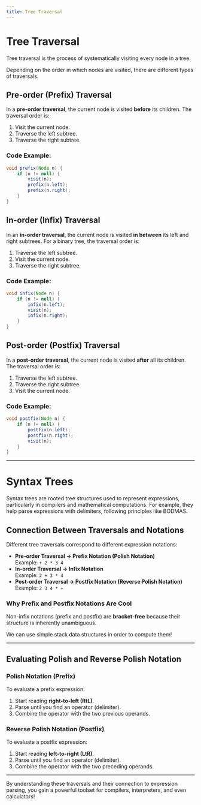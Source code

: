 ```yaml
---
title: Tree Traversal
---
```


# Tree Traversal

Tree traversal is the process of systematically visiting every node in a tree. 

Depending on the order in which nodes are visited, there are different types of traversals.

## Pre-order (Prefix) Traversal

In a **pre-order traversal**, the current node is visited **before** its children. The traversal order is:
1. Visit the current node.
2. Traverse the left subtree.
3. Traverse the right subtree.

### Code Example:
```java
void prefix(Node n) {
    if (n != null) {
        visit(n);
        prefix(n.left);
        prefix(n.right);
    }
}
```

## In-order (Infix) Traversal

In an **in-order traversal**, the current node is visited **in between** its left and right subtrees. For a binary tree, the traversal order is:
1. Traverse the left subtree.
2. Visit the current node.
3. Traverse the right subtree.

### Code Example:
```java
void infix(Node n) {
    if (n != null) {
        infix(n.left);
        visit(n);
        infix(n.right);
    }
}
```

## Post-order (Postfix) Traversal

In a **post-order traversal**, the current node is visited **after** all its children. The traversal order is:
1. Traverse the left subtree.
2. Traverse the right subtree.
3. Visit the current node.

### Code Example:
```java
void postfix(Node n) {
    if (n != null) {
        postfix(n.left);
        postfix(n.right);
        visit(n);
    }
}
```

---

# Syntax Trees

Syntax trees are rooted tree structures used to represent expressions, particularly in compilers and mathematical computations. For example, they help parse expressions with delimiters, following principles like BODMAS.

## Connection Between Traversals and Notations

Different tree traversals correspond to different expression notations:

- **Pre-order Traversal → Prefix Notation (Polish Notation)**  
  Example: `+ 2 * 3 4`
- **In-order Traversal → Infix Notation**  
  Example: `2 + 3 * 4`
- **Post-order Traversal → Postfix Notation (Reverse Polish Notation)**  
  Example: `2 3 4 * +`

### Why Prefix and Postfix Notations Are Cool

Non-infix notations (prefix and postfix) are **bracket-free** because their structure is inherently unambiguous.

We can use simple stack data structures in order to compute them!

---

## Evaluating Polish and Reverse Polish Notation

### Polish Notation (Prefix)
To evaluate a prefix expression:
1. Start reading **right-to-left (RtL)**.
2. Parse until you find an operator (delimiter).
3. Combine the operator with the two previous operands.

### Reverse Polish Notation (Postfix)
To evaluate a postfix expression:
1. Start reading **left-to-right (LtR)**.
2. Parse until you find an operator (delimiter).
3. Combine the operator with the two preceding operands.

---

By understanding these traversals and their connection to expression parsing, you gain a powerful toolset for compilers, interpreters, and even calculators!
